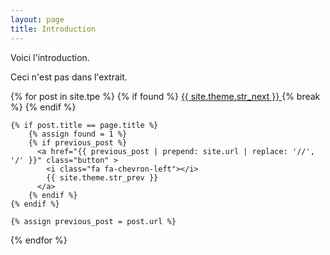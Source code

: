 ```yaml
---
layout: page
title: Introduction
---
```

Voici l'introduction.
<!--more-->
Ceci n'est pas dans l'extrait.


{% for post in site.tpe %}
	{% if found %}
      <a href="{{ post.url | prepend: site.url | replace: '//', '/' }}" class="button" >
        {{ site.theme.str_next }} 
        <i class="fa fa-chevron-right"></i>
      </a>
	{% break %}
	{% endif %}

	{% if post.title == page.title %}
		{% assign found = 1 %}
		{% if previous_post %}
          <a href="{{ previous_post | prepend: site.url | replace: '//', '/' }}" class="button" >
            <i class="fa fa-chevron-left"></i> 
            {{ site.theme.str_prev }}
          </a>
		{% endif %}
	{% endif %}
	
	{% assign previous_post = post.url %}
{% endfor %}




